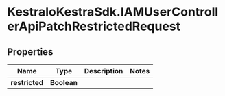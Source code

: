 # KestraIoKestraSdk.IAMUserControllerApiPatchRestrictedRequest

## Properties

Name | Type | Description | Notes
------------ | ------------- | ------------- | -------------
**restricted** | **Boolean** |  | 



